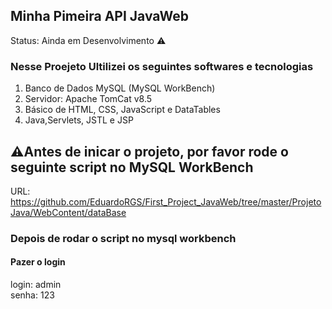 <h2 lign="center">Minha Pimeira API JavaWeb</h2

> Status: Ainda em Desenvolvimento ⚠️

### Nesse Proejeto Ultilizei os seguintes softwares e tecnologias
1. Banco de Dados MySQL (MySQL WorkBench)
2. Servidor: Apache TomCat v8.5
3. Básico de HTML, CSS, JavaScript e DataTables
4. Java,Servlets, JSTL e JSP

## ⚠️Antes de inicar o projeto, por favor rode o seguinte script no MySQL WorkBench
URL: https://github.com/EduardoRGS/First_Project_JavaWeb/tree/master/ProjetoJava/WebContent/dataBase

### Depois de rodar o script no mysql workbench
#### Pazer o login 
<p align="left">
  login: admin <br/>
  senha: 123
<p/>
